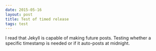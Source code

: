 ```yaml
---
date: 2015-05-16
layout: post
title: Test of timed release
tags: test
---
```


I read that Jekyll is capable of making future posts. Testing whether a 
specific timestamp is needed or if it auto-posts at midnight. 
